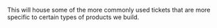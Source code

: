 This will house some of the more commonly used tickets that are more specific to certain types of products we build.
